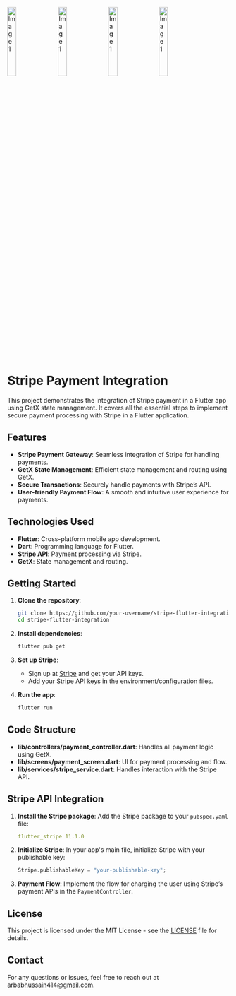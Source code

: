 <p>
<img src="https://github.com/user-attachments/assets/72aec46f-6a43-47b5-9386-8310d0fd0709" alt="Image 1" style="margin-right: 10px; margin-bottom: 10px;" width="20%"> 
 <img src="https://github.com/user-attachments/assets/9995acb3-208c-42ae-9c65-5f7a0e5114f9" alt="Image 1" style="margin-right: 10px; margin-bottom: 10px;" 
    width="20%">
 <img src="https://github.com/user-attachments/assets/84bab6a5-0b3b-4e92-9fd7-eef3008de4b5" alt="Image 1" style="margin-right: 10px; margin-bottom: 10px;" width="20%"> 
 <img src="https://github.com/user-attachments/assets/7f78bda1-a3e1-4329-af5f-f55a533c4404" alt="Image 1" style="margin-right: 10px; margin-bottom: 10px;" width="20%"> 
  </p>



# Stripe Payment Integration


This project demonstrates the integration of Stripe payment in a Flutter app using GetX state management. It covers all the essential steps to implement secure payment processing with Stripe in a Flutter application.

## Features

- **Stripe Payment Gateway**: Seamless integration of Stripe for handling payments.
- **GetX State Management**: Efficient state management and routing using GetX.
- **Secure Transactions**: Securely handle payments with Stripe’s API.
- **User-friendly Payment Flow**: A smooth and intuitive user experience for payments.

## Technologies Used

- **Flutter**: Cross-platform mobile app development.
- **Dart**: Programming language for Flutter.
- **Stripe API**: Payment processing via Stripe.
- **GetX**: State management and routing.

## Getting Started

1. **Clone the repository**:
   ```bash
   git clone https://github.com/your-username/stripe-flutter-integration.git
   cd stripe-flutter-integration
   ```

2. **Install dependencies**:
   ```bash
   flutter pub get
   ```

3. **Set up Stripe**:
   - Sign up at [Stripe](https://stripe.com) and get your API keys.
   - Add your Stripe API keys in the environment/configuration files.

4. **Run the app**:
   ```bash
   flutter run
   ```

## Code Structure

- **lib/controllers/payment_controller.dart**: Handles all payment logic using GetX.
- **lib/screens/payment_screen.dart**: UI for payment processing and flow.
- **lib/services/stripe_service.dart**: Handles interaction with the Stripe API.
  
## Stripe API Integration

1. **Install the Stripe package**:
   Add the Stripe package to your `pubspec.yaml` file:
   ```yaml
   flutter_stripe 11.1.0 
   ```

2. **Initialize Stripe**:
   In your app's main file, initialize Stripe with your publishable key:
   ```dart
   Stripe.publishableKey = "your-publishable-key";
   ```

3. **Payment Flow**:
   Implement the flow for charging the user using Stripe’s payment APIs in the `PaymentController`.

## License

This project is licensed under the MIT License - see the [LICENSE](LICENSE) file for details.

## Contact

For any questions or issues, feel free to reach out at [arbabhussain414@gmail.com](arbabhussain414@gmail.com).

